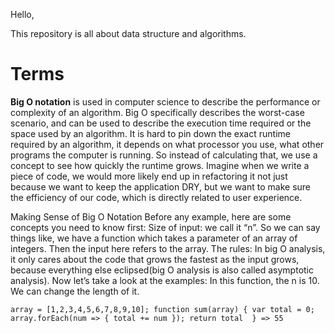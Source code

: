Hello, 

This repository is all about data structure and algorithms.

# Terms

**Big O notation** is used in computer science to describe the performance or complexity of an algorithm. Big O specifically describes the worst-case scenario, and can be used to describe the execution time required or the space used by an algorithm. It is hard to pin down the exact runtime required by an algorithm, it depends on what processor you use, what other programs the computer is running. So instead of calculating that, we use a concept to see how quickly the runtime grows. Imagine when we write a piece of code, we would more likely end up in refactoring it not just because we want to keep the application DRY, but we want to make sure the efficiency of our code, which is directly related to user experience.

Making Sense of Big O Notation
Before any example, here are some concepts you need to know first:
Size of input: we call it “n”. So we can say things like, we have a function which takes a parameter of an array of integers. Then the input here refers to the array.
The rules: In big O analysis, it only cares about the code that grows the fastest as the input grows, because everything else eclipsed(big O analysis is also called asymptotic analysis).
Now let’s take a look at the examples:
In this function, the n is 10. We can change the length of it.

`array = [1,2,3,4,5,6,7,8,9,10];
function sum(array) {
  var total = 0;
  array.forEach(num => {
  total += num
   });
 return total 
}
=> 55`


